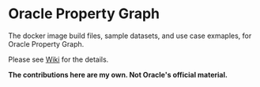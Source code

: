 # Oracle Property Graph

The docker image build files, sample datasets, and use case exmaples, for Oracle Property Graph.

Please see [Wiki](https://github.com/ryotayamanaka/oracle-pg/wiki) for the details.

**The contributions here are my own. Not Oracle's official material.**
